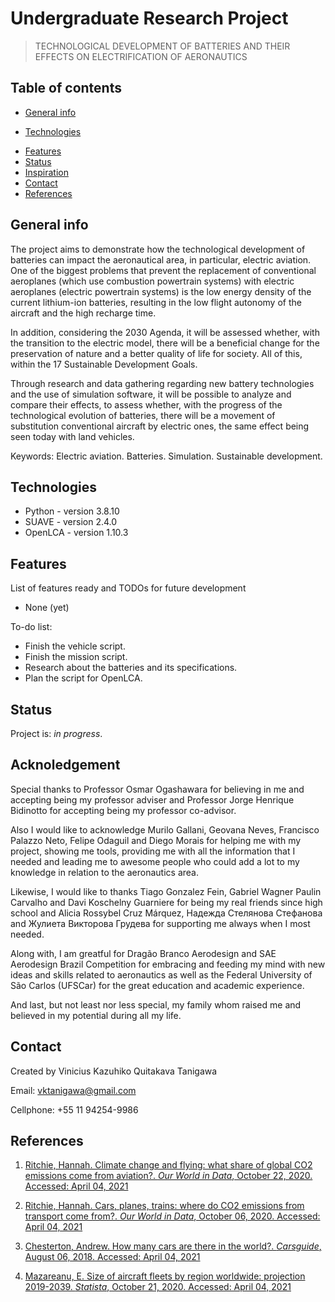 # Undergraduate Research Project
> TECHNOLOGICAL DEVELOPMENT OF BATTERIES AND THEIR EFFECTS ON ELECTRIFICATION OF AERONAUTICS

## Table of contents
* [General info](#general-info)
<!---
* [Screenshots](#screenshots)
--->
* [Technologies](#technologies)
<!---
* [Setup](#setup)
--->
* [Features](#features)
* [Status](#status)
* [Inspiration](#inspiration)
* [Contact](#contact)
* [References](#References)

## General info
The project aims to demonstrate how the technological development of batteries can
impact the aeronautical area, in particular, electric aviation. One of the biggest problems that
prevent the replacement of conventional aeroplanes (which use combustion powertrain
systems) with electric aeroplanes (electric powertrain systems) is the low energy density of
the current lithium-ion batteries, resulting in the low flight autonomy of the aircraft and the
high recharge time.

In addition, considering the 2030 Agenda, it will be assessed whether, with the
transition to the electric model, there will be a beneficial change for the preservation of nature
and a better quality of life for society. All of this, within the 17 Sustainable Development
Goals.

Through research and data gathering regarding new battery technologies and the use of
simulation software, it will be possible to analyze and compare their effects, to assess
whether, with the progress of the technological evolution of batteries, there will be a
movement of substitution conventional aircraft by electric ones, the same effect being seen
today with land vehicles.

Keywords: Electric aviation. Batteries. Simulation. Sustainable development.

<!---
## Screenshots
![Example screenshot](./img/screenshot.png)
--->

## Technologies
* Python - version 3.8.10
* SUAVE - version 2.4.0
* OpenLCA - version 1.10.3

<!---
## Setup
Describe how to install / setup your local environement / add link to demo version.

## Code Examples
Show examples of usage:
`put-your-code-here`

--->

## Features
List of features ready and TODOs for future development
* None (yet)

To-do list:
* Finish the vehicle script.
* Finish the mission script.
* Research about the batteries and its specifications.
* Plan the script for OpenLCA.

## Status
Project is: _in progress_.

## Acknoledgement

Special thanks to Professor Osmar Ogashawara for believing in me and accepting being my professor adviser and Professor Jorge Henrique Bidinotto for accepting being my professor co-advisor.

Also I would like to acknowledge Murilo Gallani, Geovana Neves, Francisco Palazzo Neto, Felipe Odaguil and Diego Morais for helping me with my project, showing me tools, providing me with all the information that I needed and leading me to awesome people who could add a lot to my knowledge in relation to the aeronautics area.

Likewise, I would like to thanks Tiago Gonzalez Fein, Gabriel Wagner Paulin Carvalho and Davi Koschelny Guarniere for being my real friends since high school and Alicia Rossybel Cruz Márquez, Надежда Стелянова Стефанова and Жулиета Викторова Грудева for supporting me always when I most needed.

Along with, I am greatful for Dragão Branco Aerodesign and SAE Aerodesign Brazil Competition for embracing and feeding my mind with new ideas and skills related to aeronautics as well as the Federal University of São Carlos (UFSCar) for the great education and academic experience.

And last, but not least nor less special, my family whom raised me and believed in my potential during all my life.

## Contact
Created by Vinicius Kazuhiko Quitakava Tanigawa

Email: vktanigawa@gmail.com

Cellphone: +55 11 94254-9986

## References
1. [Ritchie, Hannah. Climate change and flying: what share of global CO2 emissions come from aviation?. *Our World in Data*, October 22, 2020. Accessed: April 04, 2021](https://ourworldindata.org/co2-emissions-from-aviation)

2. [Ritchie, Hannah. Cars, planes, trains: where do CO2 emissions from transport come from?. *Our World in Data*, October 06, 2020. Accessed: April 04, 2021](https://ourworldindata.org/co2-emissions-from-transport)

3. [Chesterton, Andrew. How many cars are there in the world?. *Carsguide*, August 06, 2018. Accessed: April 04, 2021](https://www.carsguide.com.au/car-advice/how-many-cars-are-there-in-the-world-70629#:~:text=There%20is%20an%20estimated%201.4,at%20around%2018%20per%20cent.)

4. [Mazareanu, E. Size of aircraft fleets by region worldwide: projection 2019-2039. *Statista*, October 21, 2020. Accessed: April 04, 2021](https://www.statista.com/statistics/262971/aircraft-fleets-by-region-worldwide/)